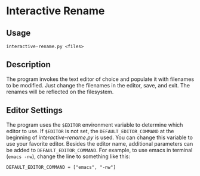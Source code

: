 # Interactive Rename

## Usage

	interactive-rename.py <files>

## Description

The program invokes the text editor of choice and populate it with filenames to
be modified. Just change the filenames in the editor, save, and exit. The
renames will be reflected on the filesystem.

## Editor Settings

The program uses the `$EDITOR` environment variable to determine which editor
to use. If `$EDITOR` is not set, the `DEFAULT_EDITOR_COMMAND` at the beginning
of *interactive-rename.py* is used. You can change this variable to use your
favorite editor. Besides the editor name, additional parameters can be added to
`DEFAULT_EDITOR_COMMAND`. For example, to use emacs in terminal (`emacs -nw`),
change the line to something like this:

	DEFAULT_EDITOR_COMMAND = ["emacs", "-nw"]
